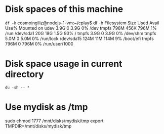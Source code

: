 # Disk spaces of this machine
`df -h`
cosmoingiliz@nodejs-1-vm:~/cplay$ df -h
Filesystem      Size  Used Avail Use% Mounted on
udev            3.9G     0  3.9G   0% /dev
tmpfs           796M  456K  796M   1% /run
/dev/sda1        20G   18G  1.5G  93% /
tmpfs           3.9G     0  3.9G   0% /dev/shm 
tmpfs           5.0M     0  5.0M   0% /run/lock
/dev/sda15      124M   11M  114M   9% /boot/efi
tmpfs           796M     0  796M   0% /run/user/1000


# Disk space usage in current directory
`du -sh -- *`


# Use mydisk as /tmp 

sudo chmod 1777 /mnt/disks/mydisk/tmp
export TMPDIR=/mnt/disks/mydisk/tmp
